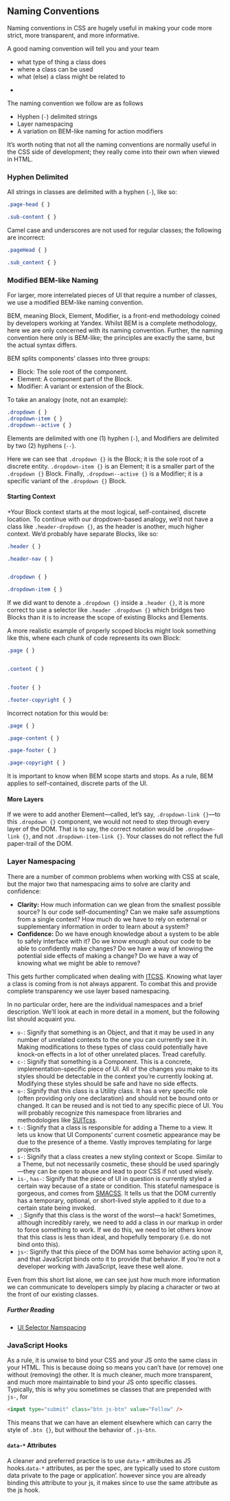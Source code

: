 ## Naming Conventions

Naming conventions in CSS are hugely useful in making your code more strict, more transparent, and more informative.

A good naming convention will tell you and your team

-  what type of thing a class does
-  where a class can be used
-  what (else) a class might be related to
+
The naming convention we follow are as follows

-  Hyphen (``-``) delimited strings
-  Layer namespacing
-  A variation on BEM-like naming for action modifiers

It’s worth noting that not all the naming conventions are normally useful in the CSS side of development; they really come into their own when viewed in HTML.

### Hyphen Delimited

All strings in classes are delimited with a hyphen (``-``), like so:

```css
.page-head { }

.sub-content { }
```

Camel case and underscores are not used for regular classes; the following are
incorrect:

```css
.pageHead { }

.sub_content { }
```

### Modified BEM-like Naming

For larger, more interrelated pieces of UI that require a number of classes, we use a modified BEM-like naming convention.

BEM, meaning Block, Element, Modifier, is a front-end methodology coined by developers working at Yandex. Whilst BEM is a complete methodology, here we are only concerned with its naming convention. Further, the naming convention here only is BEM-like; the principles are exactly the same, but the actual syntax differs.

BEM splits components’ classes into three groups:

-  Block: The sole root of the component.
-  Element: A component part of the Block.
-  Modifier: A variant or extension of the Block.

To take an analogy (note, not an example):

```css
.dropdown { }
.dropdown-item { }
.dropdown--active { }
```

Elements are delimited with one (1) hyphen (``-``), and Modifiers are delimited by two (2) hyphens (``--``).

Here we can see that ``.dropdown {}`` is the Block; it is the sole root of a discrete entity. ``.dropdown-item {}`` is an Element; it is a smaller part of the ``.dropdown {}`` Block. Finally, ``.dropdown--active {}`` is a Modifier; it is a specific variant of the ``.dropdown {}`` Block.

#### Starting Context

+Your Block context starts at the most logical, self-contained, discrete location. To continue with our dropdown-based analogy, we’d not have a class like ``.header-dropdown {}``, as the header is another, much higher context. We’d probably have separate Blocks, like so:

```css
.header { }

.header-nav { }


.dropdown { }

.dropdown-item { }
```

If we did want to denote a ``.dropdown {}`` inside a ``.header {}``, it is more correct to use a selector like ``.header .dropdown {}`` which bridges two Blocks than it is to increase the scope of existing Blocks and Elements.

A more realistic example of properly scoped blocks might look something like this, where each chunk of code represents its own Block:

```css
.page { }


.content { }


.footer { }

.footer-copyright { }
```

Incorrect notation for this would be:

```css
.page { }

.page-content { }

.page-footer { }

.page-copyright { }
```

It is important to know when BEM scope starts and stops. As a rule, BEM applies to self-contained, discrete parts of the UI.


#### More Layers

If we were to add another Element—called, let’s say, ``.dropdown-link {}``—to this ``.dropdown {}`` component, we would not need to step through every layer of the DOM. That is to say, the correct notation would be ``.dropdown-link {}``, and not ``.dropdown-item-link {}``. Your classes do not reflect the full paper-trail of the DOM.

### Layer Namespacing

There are a number of common problems when working with CSS at scale, but the major two that namespacing aims to solve are clarity and confidence:

-  **Clarity:** How much information can we glean from the smallest possible source? Is our code self-documenting? Can we make safe assumptions from a single context? How much do we have to rely on external or supplementary information in order to learn about a system?
-  **Confidence:** Do we have enough knowledge about a system to be able to safely interface with it? Do we know enough about our code to be able to confidently make changes? Do we have a way of knowing the potential side effects of making a change? Do we have a way of knowing what we might be able to remove?

This gets further complicated when dealing with [ITCSS](https://www.youtube.com/watch?v=1OKZOV-iLj4). Knowing what layer a class is coming from is not always apparent. To combat this and provide complete transparency we use layer based namespacing.

In no particular order, here are the individual namespaces and a brief description. We’ll look at each in more detail in a moment, but the following list should acquaint you.

-  ``o-``: Signify that something is an Object, and that it may be used in any number of unrelated contexts to the one you can currently see it in. Making modifications to these types of class could potentially have knock-on effects in a lot of other unrelated places. Tread carefully.
-  ``c-``: Signify that something is a Component. This is a concrete, implementation-specific piece of UI. All of the changes you make to its styles should be detectable in the context you’re currently looking at. Modifying these styles should be safe and have no side effects.
-  ``u-``: Signify that this class is a Utility class. It has a very specific role (often providing only one declaration) and should not be bound onto or changed. It can be reused and is not tied to any specific piece of UI. You will probably recognize this namespace from libraries and methodologies like [SUITcss](https://suitcss.github.io/).
-  ``t-``: Signify that a class is responsible for adding a Theme to a view. It lets us know that UI Components’ current cosmetic appearance may be due to the presence of a theme. Vastly improves templating for large projects
-  ``s-``: Signify that a class creates a new styling context or Scope. Similar to a Theme, but not necessarily cosmetic, these should be used sparingly—they can be open to abuse and lead to poor CSS if not used wisely.
-  ``is-``, ``has-``: Signify that the piece of UI in question is currently styled a certain way because of a state or condition. This stateful namespace is gorgeous, and comes from [SMACSS](https://smacss.com/). It tells us that the DOM currently has a temporary, optional, or short-lived style applied to it due to a certain state being invoked.
-  ``_``: Signify that this class is the worst of the worst—a hack! Sometimes, although incredibly rarely, we need to add a class in our markup in order to force something to work. If we do this, we need to let others know that this class is less than ideal, and hopefully temporary (i.e. do not bind onto this).
-  ``js``-: Signify that this piece of the DOM has some behavior acting upon it, and that JavaScript binds onto it to provide that behavior. If you’re not a developer working with JavaScript, leave these well alone.

Even from this short list alone, we can see just how much more information we can communicate to developers simply by placing a character or two at the front of our existing classes.

##### Further Reading

- [UI Selector Namspacing](https://csswizardry.com/2015/03/more-transparent-ui-code-with-namespaces/)


### JavaScript Hooks

As a rule, it is unwise to bind your CSS and your JS onto the same class in your HTML. This is because doing so means you can’t have (or remove) one without (removing) the other. It is much cleaner, much more transparent, and much more maintainable to bind your JS onto specific classes. Typically, this is why you sometimes se classes that are prepended with ``js-``, for


```html
<input type="submit" class="btn js-btn" value="Follow" />
```

This means that we can have an element elsewhere which can carry the style of ``.btn {}``, but without the behavior of ``.js-btn``.


#### `data-*` Attributes

A cleaner and preferred practice is to use ``data-*`` attributes as JS hooks.``data-*`` attributes, as per the spec, are typically used to store custom data private to the page or application’. however since you are already binding this attribute to your js, it makes since to use the same attribute as the js hook.
